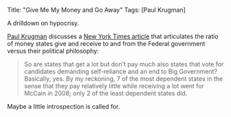 Title: "Give Me My Money and Go Away"
Tags: [Paul Krugman]

A drilldown on hypocrisy.

[Paul Krugman](http://krugman.blogs.nytimes.com/2012/02/13/moochers-for-self-reliance/) discusses a [New York Times article](http://www.nytimes.com/2012/02/12/us/even-critics-of-safet-net-increasingly-depend-on-it.html?_r=1&src=me&ref=general) that articulates the
ratio of money states give and receive to and from the Federal government
versus their political philosophy:

> So are states that get a lot but don't pay much also states that vote for
candidates demanding self-reliance and an end to Big Government? Basically,
yes. By my reckoning, 7 of the most dependent states in the sense that they
pay relatively little while receiving a lot went for McCain in 2008; only 2 of
the least dependent states did.

Maybe a little introspection is called for.


